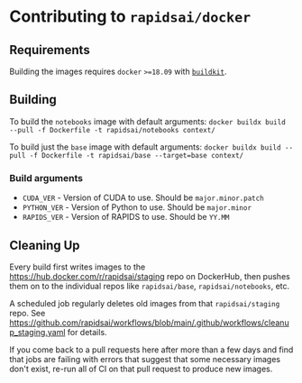 # Contributing to `rapidsai/docker`

## Requirements

Building the images requires `docker` `>=18.09` with [`buildkit`](https://docs.docker.com/build/buildkit/).

## Building

To build the `notebooks` image with default arguments: `docker buildx build --pull -f Dockerfile -t rapidsai/notebooks context/`

To build just the `base` image with default arguments: `docker buildx build --pull -f Dockerfile -t rapidsai/base --target=base context/`

### Build arguments

- `CUDA_VER` - Version of CUDA to use. Should be `major.minor.patch`
- `PYTHON_VER` - Version of Python to use. Should be `major.minor`
- `RAPIDS_VER` - Version of RAPIDS to use. Should be `YY.MM`

## Cleaning Up

Every build first writes images to the https://hub.docker.com/r/rapidsai/staging repo on DockerHub,
then pushes them on to the individual repos like `rapidsai/base`, `rapidsai/notebooks`, etc.

A scheduled job regularly deletes old images from that `rapidsai/staging` repo.
See https://github.com/rapidsai/workflows/blob/main/.github/workflows/cleanup_staging.yaml for details.

If you come back to a pull requests here after more than a few days and find that jobs are failing with errors
that suggest that some necessary images don't exist, re-run all of CI on that pull request to produce new images.
